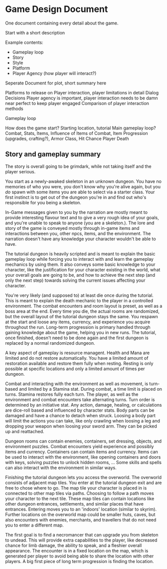 # Game Design Document

One document containing every detail about the game.

Start with a short description

Example contents:
  - Gameplay loop
  - Story
  - Style
  - Platform
  - Player Agency (how player will interact?)
  
Seperate Document for plot, short summary here

Platforms to release on
Player interaction, player limitations in detail
Dialog
Decisions
Player agency is important, player interaction needs to be damn near perfect to keep player engaged
Comparison of player interaction methods

Gameplay loop

How does the game start? Starting location, tutorial
Main gameplay loop? Combat, Stats, Items, Influence of Items of Combat, Item Progression (upgrades, crafting?), Armor Class, Hit Chance
Player Death

## Story and gameplay summary

The story is overall going to be grimdark, while not taking itself and the player serious.

You start as a newly-awaked skeleton in an unknown dungeon. You have no memories of who you were, you don't know why you're alive again, but you _do_ spawn with some items you are able to select via a starter class. Your first instinct is to get out of the dungeon you're in and find out who's responsible for you being a skeleton.

In-Game messages given to you by the narration are mostly meant to provide interesting flavour text and to give a very rough idea of your goals,
and you're unable to speak to anyone (you are a skeleton.). The lore and story of the game is conveyed mostly through in-game items and interactions between you, other npcs, items, and the environment.
The narration doesn't have any knowledge your character wouldn't be able to have.

The tutorial dungeon is heavily scripted and is meant to explain the basic gameplay loop while forcing you to interact with and learn the gameplay mechanics by using them. It also conveys some basic knowledge to your character, like the justification for your character existing in the world, what your overall goals are going to be, and how to achieve the next step (and only the next step) towards solving the current issues affecting your character. 

You're very likely (and supposed to) at least die once during the tutorial. This is meant to explain the death mechanic to the player in a controlled environment. The combat encounters and room layout is preset, as well as a boss area at the end. Every time you die, the actual rooms are randomized, but the overall layout of the tutorial dungeon stays the same.
You respawn at the start and loose any items, currency, and experience you acquire throughout the run. Long-term progression is primary handled through gaining knowledge about the game, helping you in new runs. The tutorial, once finished, doesn't need to be done again and the first dungeon is replaced by a normal randomized dungeon.

A key aspect of gameplay is resource managent. Health and Mana are limited and do not restore automatically. You have a limited amount of restoration available and restore them fully when resting. Resting is only possible at specific locations and only a limited amount of times per dungeon. 

Combat and interacting with the environment as well as movement, is turn-based and limited by a Stamina stat. During combat, a time limit is placed on turns. Stamina restores fully each turn.
The player, as well as the environment and combat encounters take alternating turns. Turn order is determined by an initiative stat.
Any action, damage, healing, or calculations are dice-roll based and influenced by character stats.
Body parts can be damaged and have a chance to detach when struck. Loosing a body part will limit the actions you can take, like only crawling when loosing a leg and dropping your weapon when loosing your sword arm. They can be picked up and reattached.

Dungeon rooms can contain enemies, containers, set dressing, objects, and environment puzzles. Combat encounters yield experience and possibly items and currency. Containers can contain items and currency.
Items can be used to interact with the environment, like opening containers and doors with keys, solving puzzles to unlock hidden rooms, ...
Some skills and spells can also interact with the environment in similar ways.

Finishing the tutorial dungeon lets you access the overworld. The overworld consists of adjacent map tiles. You enter at the tutorial dungeon exit and are free to chose where to go. The map tile your character is placed in is connected to other map tiles via paths. Choosing to follow a path moves your character to the next tile.
These map tiles can contain locations like other dungeon entrances, settlements, and similar places that have entrances. Entering moves you to an 'indoors' location (similar to skyrim). Further locations on the overworld map could be smaller huts, caves, but also encounters with enemies, merchants, and travellers that do not need you to enter a different map.

The first goal is to find a necromancer that can upgrade you from skeleton to undead. This will provide extra capabilities to the player, like decreased chance for limb damage, the ability to speak, and a fleshier overall appearance. The encounter is in a fixed location on the map, which is generated per player to avoid being able to share the location with other players. 
A big first piece of long term progression is finding the location.
